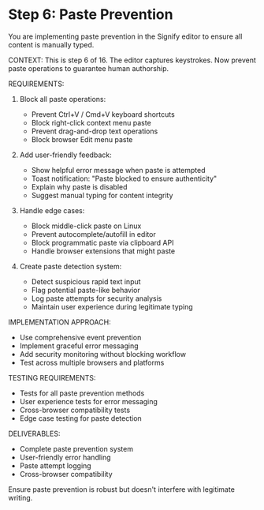 # Step 6: Paste Prevention

You are implementing paste prevention in the Signify editor to ensure all content is manually typed.

CONTEXT: This is step 6 of 16. The editor captures keystrokes. Now prevent paste operations to guarantee human authorship.

REQUIREMENTS:
1. Block all paste operations:
   - Prevent Ctrl+V / Cmd+V keyboard shortcuts
   - Block right-click context menu paste
   - Prevent drag-and-drop text operations
   - Block browser Edit menu paste

2. Add user-friendly feedback:
   - Show helpful error message when paste is attempted
   - Toast notification: "Paste blocked to ensure authenticity"
   - Explain why paste is disabled
   - Suggest manual typing for content integrity

3. Handle edge cases:
   - Block middle-click paste on Linux
   - Prevent autocomplete/autofill in editor
   - Block programmatic paste via clipboard API
   - Handle browser extensions that might paste

4. Create paste detection system:
   - Detect suspicious rapid text input
   - Flag potential paste-like behavior
   - Log paste attempts for security analysis
   - Maintain user experience during legitimate typing

IMPLEMENTATION APPROACH:
- Use comprehensive event prevention
- Implement graceful error messaging
- Add security monitoring without blocking workflow
- Test across multiple browsers and platforms

TESTING REQUIREMENTS:
- Tests for all paste prevention methods
- User experience tests for error messaging
- Cross-browser compatibility tests
- Edge case testing for paste detection

DELIVERABLES:
- Complete paste prevention system
- User-friendly error handling
- Paste attempt logging
- Cross-browser compatibility

Ensure paste prevention is robust but doesn't interfere with legitimate writing.